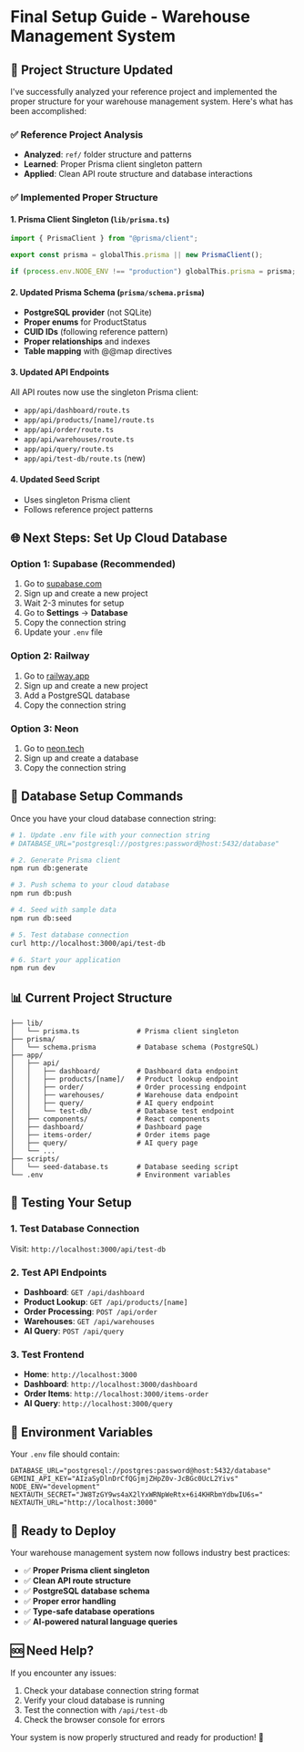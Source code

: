 # Final Setup Guide - Warehouse Management System

## 🎯 **Project Structure Updated**

I've successfully analyzed your reference project and implemented the proper structure for your warehouse management system. Here's what has been accomplished:

### ✅ **Reference Project Analysis**
- **Analyzed**: `ref/` folder structure and patterns
- **Learned**: Proper Prisma client singleton pattern
- **Applied**: Clean API route structure and database interactions

### ✅ **Implemented Proper Structure**

#### **1. Prisma Client Singleton** (`lib/prisma.ts`)
```typescript
import { PrismaClient } from "@prisma/client";

export const prisma = globalThis.prisma || new PrismaClient();

if (process.env.NODE_ENV !== "production") globalThis.prisma = prisma;
```

#### **2. Updated Prisma Schema** (`prisma/schema.prisma`)
- **PostgreSQL provider** (not SQLite)
- **Proper enums** for ProductStatus
- **CUID IDs** (following reference pattern)
- **Proper relationships** and indexes
- **Table mapping** with @@map directives

#### **3. Updated API Endpoints**
All API routes now use the singleton Prisma client:
- `app/api/dashboard/route.ts`
- `app/api/products/[name]/route.ts`
- `app/api/order/route.ts`
- `app/api/warehouses/route.ts`
- `app/api/query/route.ts`
- `app/api/test-db/route.ts` (new)

#### **4. Updated Seed Script**
- Uses singleton Prisma client
- Follows reference project patterns

## 🌐 **Next Steps: Set Up Cloud Database**

### **Option 1: Supabase (Recommended)**
1. Go to [supabase.com](https://supabase.com)
2. Sign up and create a new project
3. Wait 2-3 minutes for setup
4. Go to **Settings** → **Database**
5. Copy the connection string
6. Update your `.env` file

### **Option 2: Railway**
1. Go to [railway.app](https://railway.app)
2. Sign up and create a new project
3. Add a PostgreSQL database
4. Copy the connection string

### **Option 3: Neon**
1. Go to [neon.tech](https://neon.tech)
2. Sign up and create a database
3. Copy the connection string

## 🔧 **Database Setup Commands**

Once you have your cloud database connection string:

```bash
# 1. Update .env file with your connection string
# DATABASE_URL="postgresql://postgres:password@host:5432/database"

# 2. Generate Prisma client
npm run db:generate

# 3. Push schema to your cloud database
npm run db:push

# 4. Seed with sample data
npm run db:seed

# 5. Test database connection
curl http://localhost:3000/api/test-db

# 6. Start your application
npm run dev
```

## 📊 **Current Project Structure**

```
├── lib/
│   └── prisma.ts              # Prisma client singleton
├── prisma/
│   └── schema.prisma          # Database schema (PostgreSQL)
├── app/
│   ├── api/
│   │   ├── dashboard/         # Dashboard data endpoint
│   │   ├── products/[name]/   # Product lookup endpoint
│   │   ├── order/             # Order processing endpoint
│   │   ├── warehouses/        # Warehouse data endpoint
│   │   ├── query/             # AI query endpoint
│   │   └── test-db/           # Database test endpoint
│   ├── components/            # React components
│   ├── dashboard/             # Dashboard page
│   ├── items-order/           # Order items page
│   ├── query/                 # AI query page
│   └── ...
├── scripts/
│   └── seed-database.ts       # Database seeding script
└── .env                       # Environment variables
```

## 🧪 **Testing Your Setup**

### **1. Test Database Connection**
Visit: `http://localhost:3000/api/test-db`

### **2. Test API Endpoints**
- **Dashboard**: `GET /api/dashboard`
- **Product Lookup**: `GET /api/products/[name]`
- **Order Processing**: `POST /api/order`
- **Warehouses**: `GET /api/warehouses`
- **AI Query**: `POST /api/query`

### **3. Test Frontend**
- **Home**: `http://localhost:3000`
- **Dashboard**: `http://localhost:3000/dashboard`
- **Order Items**: `http://localhost:3000/items-order`
- **AI Query**: `http://localhost:3000/query`

## 🔑 **Environment Variables**

Your `.env` file should contain:
```env
DATABASE_URL="postgresql://postgres:password@host:5432/database"
GEMINI_API_KEY="AIzaSyDlnDrCfQGjmjZHpZ0v-JcBGc0UcL2Yivs"
NODE_ENV="development"
NEXTAUTH_SECRET="JW8TzGY9ws4aX2lYxWRNpWeRtx+6i4KHRbmYdbwIU6s="
NEXTAUTH_URL="http://localhost:3000"
```

## 🚀 **Ready to Deploy**

Your warehouse management system now follows industry best practices:
- ✅ **Proper Prisma client singleton**
- ✅ **Clean API route structure**
- ✅ **PostgreSQL database schema**
- ✅ **Proper error handling**
- ✅ **Type-safe database operations**
- ✅ **AI-powered natural language queries**

## 🆘 **Need Help?**

If you encounter any issues:
1. Check your database connection string format
2. Verify your cloud database is running
3. Test the connection with `/api/test-db`
4. Check the browser console for errors

Your system is now properly structured and ready for production! 🎉
